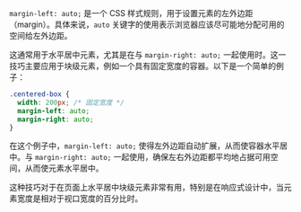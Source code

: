 `margin-left: auto;` 是一个 CSS 样式规则，用于设置元素的左外边距（margin）。具体来说，`auto` 关键字的使用表示浏览器应该尽可能地分配可用的空间给左外边距。

这通常用于水平居中元素，尤其是在与 `margin-right: auto;` 一起使用时。这一技巧主要应用于块级元素，例如一个具有固定宽度的容器。以下是一个简单的例子：

```css
.centered-box {
  width: 200px; /* 固定宽度 */
  margin-left: auto;
  margin-right: auto;
}
```

在这个例子中，`margin-left: auto;` 使得左外边距自动扩展，从而使容器水平居中。与 `margin-right: auto;` 一起使用，确保左右外边距都平均地占据可用空间，从而使元素水平居中。

这种技巧对于在页面上水平居中块级元素非常有用，特别是在响应式设计中，当元素宽度是相对于视口宽度的百分比时。